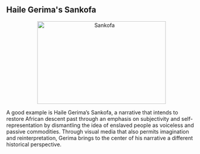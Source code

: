 
## Haile Gerima's Sankofa

<p align="center"> 
<img src="https://www.cinema.ucla.edu/sites/default/files/sankofa.jpg" 
alt="Sankofa" width="340" height="220"/>   
</p>

A good example is Haile Gerima’s Sankofa, 
a narrative that intends to restore African 
descent past through an emphasis on subjectivity and 
self-representation by dismantling the idea of enslaved 
people as voiceless and passive commodities. 
Through visual media that also permits imagination
 and reinterpretation, Gerima brings to the center of 
his narrative a different historical perspective.
